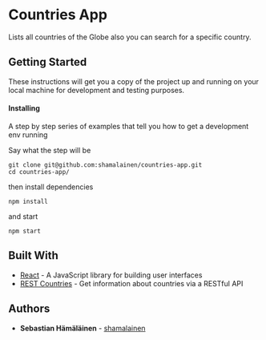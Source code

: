 # Countries App

Lists all countries of the Globe also you can search for a specific country.

## Getting Started

These instructions will get you a copy of the project up and running on your local machine for development and testing purposes.

#### Installing

A step by step series of examples that tell you how to get a development env running

Say what the step will be

```
git clone git@github.com:shamalainen/countries-app.git
cd countries-app/
```

then install dependencies

```
npm install
```

and start

```
npm start
```

## Built With

- [React](https://reactjs.org/) - A JavaScript library for building user interfaces
- [REST Countries](https://restcountries.eu/) - Get information about countries via a RESTful API

## Authors

- **Sebastian Hämäläinen** - [shamalainen](https://github.com/shamalainen)
